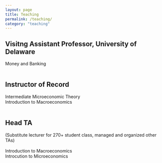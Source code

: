 ```yaml
---
layout: page
title: Teaching
permalink: /teaching/
category: "teaching"
---
```


<h2>Visitng Assistant Professor, University of Delaware</h2> 
Money and Banking
<br>
<br>

<h2>Instructor of Record</h2> 
Intermediate Microeconomic Theory
<br>
Introduction to Macroeconomics
<br>
<br>

<h2>Head TA</h2> 
(Substitute lecturer for 270+ student class, managed and organized other TAs)
<br>
<br>
Introduction to Macroeconomics
<br>
Introcution to Microeconomics
